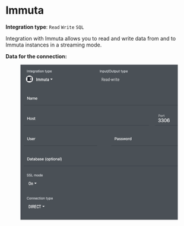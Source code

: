 # Immuta

**Integration type**: `Read` `Write` `SQL`

Integration with Immuta allows you to read and write data from and to Immuta instances in a streaming mode.&#x20;

**Data for the connection:**

<figure><img src="../../.gitbook/assets/Screenshot 2024-04-23 at 16.40.14.png" alt=""><figcaption></figcaption></figure>
